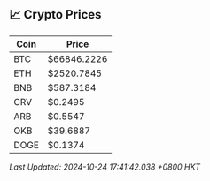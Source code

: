 ## 📈 Crypto Prices

| Coin | Price |
| ---- | ----- |
| BTC | $66846.2226 |
| ETH | $2520.7845 |
| BNB | $587.3184 |
| CRV | $0.2495 |
| ARB | $0.5547 |
| OKB | $39.6887 |
| DOGE | $0.1374 |

_Last Updated: 2024-10-24 17:41:42.038 +0800 HKT_